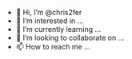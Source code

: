 - 👋 Hi, I’m @chris2fer
- 👀 I’m interested in ...
- 🌱 I’m currently learning ...
- 💞️ I’m looking to collaborate on ...
- 📫 How to reach me ...

<!---
chris2fer/chris2fer is a ✨ special ✨ repository because its `README.md` (this file) appears on your GitHub profile.
You can click the Preview link to take a look at your changes.
--->
